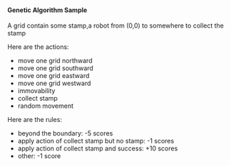 #### Genetic Algorithm Sample

A grid contain some stamp,a robot from (0,0) to somewhere to collect the stamp

Here are the actions:
+ move one grid northward
+ move one grid southward
+ move one grid eastward
+ move one grid westward
+ immovability
+ collect stamp
+ random movement

Here are the rules:
+ beyond the boundary: -5 scores
+ apply action of collect stamp but no stamp: -1 scores
+ apply action of collect stamp and success: +10 scores
+ other: -1 score

